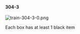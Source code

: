 #### 304-3
![train-304-3-0.png](https://github.com/lil-lab/nlvr/raw/master/nlvr/train/images/65/train-304-3-0.png "train-304-3-0.png")

Each box has at least 1 black item